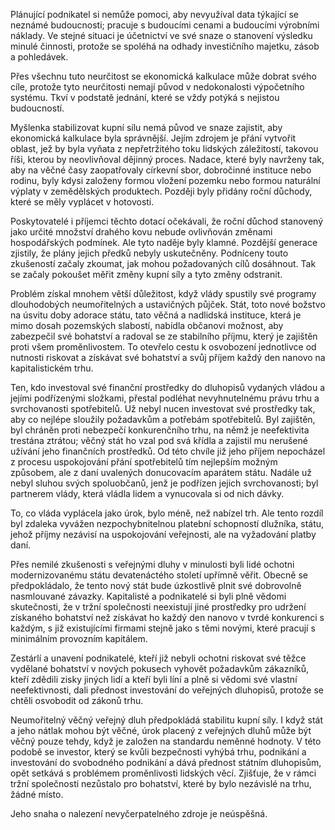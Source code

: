 Plánující podnikatel si nemůže pomoci, aby nevyužíval data týkající se neznámé budoucnosti; pracuje s budoucími cenami a budoucími výrobními náklady. Ve stejné situaci je účetnictví ve své snaze o stanovení výsledku minulé činnosti, protože se spoléhá na odhady investičního majetku, zásob a pohledávek.

Přes všechnu tuto neurčitost se ekonomická kalkulace může dobrat svého cíle, protože tyto neurčitosti nemají původ v nedokonalosti výpočetního systému. Tkví v podstatě jednání, které se vždy potýká s nejistou budoucností.

Myšlenka stabilizovat kupní sílu nemá původ ve snaze zajistit, aby ekonomická kalkulace byla správnější. Jejím zdrojem je přání vytvořit oblast, jež by byla vyňata z nepřetržitého toku lidských záležitostí, takovou říši, kterou by neovlivňoval dějinný proces. Nadace, které byly navrženy tak, aby na věčné časy zaopatřovaly církevní sbor, dobročinné instituce nebo rodinu, byly kdysi založeny formou vložení pozemku nebo formou naturální výplaty v zemědělských produktech. Později byly přidány roční důchody, které se měly vyplácet v hotovosti.

Poskytovatelé i příjemci těchto dotací očekávali, že roční důchod stanovený jako určité množství drahého kovu nebude ovlivňován změnami hospodářských podmínek. Ale tyto naděje byly klamné. Pozdější generace zjistily, že plány jejich předků nebyly uskutečněny. Podníceny touto zkušeností začaly zkoumat, jak mohou požadovaných cílů dosáhnout. Tak se začaly pokoušet měřit změny kupní síly a tyto změny odstranit.

Problém získal mnohem větší důležitost, když vlády spustily své programy dlouhodobých neumořitelných a ustavičných půjček. Stát, toto nové božstvo na úsvitu doby adorace státu, tato věčná a nadlidská instituce, která je mimo dosah pozemských slabostí, nabídla občanovi možnost, aby zabezpečil své bohatství a radoval se ze stabilního příjmu, který je zajištěn proti všem proměnlivostem. To otevřelo cestu k osvobození jednotlivce od nutnosti riskovat a získávat své bohatství a svůj příjem každý den nanovo na kapitalistickém trhu.

Ten, kdo investoval své finanční prostředky do dluhopisů vydaných vládou a jejími podřízenými složkami, přestal podléhat nevyhnutelnému právu trhu a svrchovanosti spotřebitelů. Už nebyl nucen investovat své prostředky tak, aby co nejlépe sloužily požadavkům a potřebám spotřebitelů. Byl zajištěn, byl chráněn proti nebezpečí konkurenčního trhu, na němž je neefektivita trestána ztrátou; věčný stát ho vzal pod svá křídla a zajistil mu nerušené užívání jeho finančních prostředků. Od této chvíle již jeho příjem nepocházel z procesu uspokojování přání spotřebitelů tím nejlepším možným způsobem, ale z daní uvalených donucovacím aparátem státu. Nadále už nebyl sluhou svých spoluobčanů, jenž je podřízen jejich svrchovanosti; byl partnerem vlády, která vládla lidem a vynucovala si od nich dávky.

To, co vláda vyplácela jako úrok, bylo méně, než nabízel trh. Ale tento rozdíl byl zdaleka vyvážen nezpochybnitelnou platební schopností dlužníka, státu, jehož příjmy nezávisí na uspokojování veřejnosti, ale na vyžadování platby daní.

Přes nemilé zkušenosti s veřejnými dluhy v minulosti byli lidé ochotni modernizovanému státu devatenáctého století upřímně věřit. Obecně se předpokládalo, že tento nový stát bude úzkostlivě plnit své dobrovolně nasmlouvané závazky. Kapitalisté a podnikatelé si byli plně vědomi skutečnosti, že v tržní společnosti neexistují jiné prostředky pro udržení získaného bohatství než získávat ho každý den nanovo v tvrdé konkurenci s každým, s již existujícími firmami stejně jako s těmi novými, které pracují s minimálním provozním kapitálem.

Zestárlí a unavení podnikatelé, kteří již nebyli ochotni riskovat své těžce vydělané bohatství v nových pokusech vyhovět požadavkům zákazníků, kteří zdědili zisky jiných lidí a kteří byli líní a plně si vědomi své vlastní neefektivnosti, dali přednost investování do veřejných dluhopisů, protože se chtěli osvobodit od zákonů trhu.

Neumořitelný věčný veřejný dluh předpokládá stabilitu kupní síly. I když stát a jeho nátlak mohou být věčné, úrok placený z veřejných dluhů může být věčný pouze tehdy, když je založen na standardu neměnné hodnoty. V této podobě se investor, který se kvůli bezpečnosti vyhýbá trhu, podnikání a investování do svobodného podnikání a dává přednost státním dluhopisům, opět setkává s problémem proměnlivosti lidských věcí. Zjišťuje, že v rámci tržní společnosti nezůstalo pro bohatství, které by bylo nezávislé na trhu, žádné místo.

Jeho snaha o nalezení nevyčerpatelného zdroje je neúspěšná.